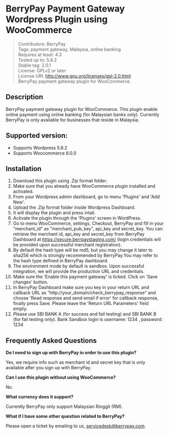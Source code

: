 # BerryPay Payment Gateway Wordpress Plugin using WooCommerce

> Contributors: BerryPay <br>
> Tags: payment gateway, Malaysia, online banking<br>
> Requires at least: 4.3<br>
> Tested up to: 5.8.2<br>
> Stable tag: 2.0.1<br>
> License: GPLv2 or later<br>
> License URI: http://www.gnu.org/licenses/gpl-2.0.html<br>	
> BerryPay payment gateway plugin for WooCommerce.

## Description
	
BerryPay payment gateway plugin for WooCommerce. This plugin enable online payment using online banking (for Malaysian banks only). Currently BerryPay is only available for businesses that reside in Malaysia.
	
## Supported version:
* Supports Wordpress 5.8.2
* Supports Woocommerce 6.0.0

## Installation

1. Download this plugin using .Zip format folder.
2. Make sure that you already have WooCommerce plugin installed and activated.
3. From your Wordpress admin dashboard, go to menu 'Plugins' and 'Add New'.
4. Upload the .Zip format folder inside Wordpress Dashboard.
5. It will display the plugin and press intall.
6. Activate the plugin through the 'Plugins' screen in WordPress.
7. Go to menu WooCommerce, settings, Checkout, BerryPay and fill in your "merchant_id" as "merchant_pub_key", api_key and secret_key. You can retrieve the merchant id, api_key and secret_key from BerryPay Dashboard at https://secure.berrpaystaging.com/ (login credentials will be provided upon successful merchant registration).
8. By default the hash type will be md5, but you may change it later to sha256 which is strongly recommended by BerryPay.You may refer to the hash type defined in BerryPay dashboard.
9. The environment mode by default is sandbox. Upon successful integration, we will provide the production URL and credentials.
10. Make sure the 'Enable this payment gateway' is ticked. Click on 'Save changes' button.
11. In BerryPay Dashboard make sure you key in your return URL and callback URL as "http://your_domain/check_berrypay_response" and choose 'Read response and send email if error' for callback response, finally press Save. Please leave the 'Return URL Parameters' field empty.
12. Please use SBI BANK A (for success and fail testing) and SBI BANK B (for fail testing only). Bank Sandbox login is username: 1234 , password: 1234

## Frequently Asked Questions
	
**Do I need to sign up with BerryPay in order to use this plugin?**
	
Yes, we require info such as merchant id and secret key that is only available after you sign up with BerryPay.
	
**Can I use this plugin without using WooCommerce?**
	
No.
	
**What currency does it support?**
	
Currently BerryPay only support Malaysian Ringgit (RM).
	
**What if I have some other question related to BerryPay?**
	
Please open a ticket by emailing to us, servicedesk@berrypay.com.
